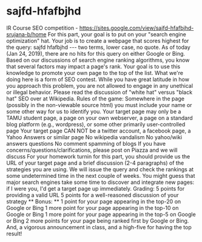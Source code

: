 # sajfd-hfafbjhd
IR Course SEO competition - https://sites.google.com/view/sajfd-hfafbjhd-srujana-b/home
For this part, your goal is to put on your "search engine optimization" hat. Your job is to create a webpage that scores highest for the query: sajfd hfafbjhd --- two terms, lower case, no quote. As of today (Jan 24, 2019), there are no hits for this query on either Google or Bing. Based on our discussions of search engine ranking algorithms, you know that several factors may impact a page's rank. Your goal is to use this knowledge to promote your own page to the top of the list.
What we're doing here is a form of SEO contest. While you have great latitude in how you approach this problem, you are not allowed to engage in any unethical or illegal behavior. Please read the discussion of "white hat" versus "black hat" SEO over at Wikipedia.
Rules of the game:
Somewhere in the page (possibly in the non-viewable source html) you must include your name or some other way for us to identify you.
Your target page may only be a TAMU student page, a page on your own webserver, a page on a standard blog platform (e.g., wordpress), or some other primarily user-controlled page
Your target page CAN NOT be a twitter account, a facebook page, a Yahoo Answers or similar page
No wikipedia vandalism
No yahoo/wiki answers questions
No comment spamming of blogs
If you have concerns/questions/clarifications, please post on Piazza and we will discuss
For your homework turnin for this part, you should provide us the URL of your target page and a brief discussion (2-4 paragraphs) of the strategies you are using. We will issue the query and check the rankings at some undetermined time in the next couple of weeks. You might guess that major search engines take some time to discover and integrate new pages: if I were you, I'd get a target page up immediately.
Grading:
5 points for providing a valid URL
5 points for a well-reasoned discussion of your strategy
** Bonus: **
1 point for your page appearing in the top-20 on Google or Bing
1 more point for your page appearing in the top-10 on Google or Bing
1 more point for your page appearing in the top-5 on Google or Bing
2 more points for your page being ranked first by Google or Bing. And, a vigorous announcement in class, and a high-five for having the top result!
